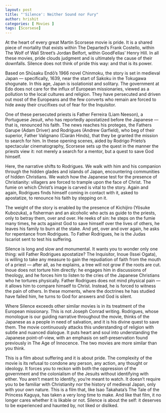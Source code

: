 ```yaml
---
layout: post
title: "'Silence': Neither Sound nor Fury"
author: hrishit
categories: [ Movies ]
tags: [Scorsese]
---
```


At the heart of every great Martin Scorsese movie is pride. It is a shared piece of mortality that exists within The Departed’s Frank Costello, within The Wolf of Wall Street’s Jordan Belfort, within GoodFellas’ Henry Hill. In all these movies, pride clouds judgment and is ultimately the cause of their downfalls. Silence does not think of pride this way: and that is its power. 

Based on Shūsaku Endō’s 1966 novel Chinmoku, the story is set in medieval Japan — specifically, 1639, near the start of Sakoku in the Tokugawa shogunate. In this age, Japan is isolationist and solitary. The government at Edo does not care for the influx of European missionaries, viewed as a pollution to the local cultures and religion. They have persecuted and driven out most of the Europeans and the few converts who remain are forced to hide away their crucifixes out of fear for the Inquisitor. 

One of these persecuted priests is Father Ferreira (Liam Neeson), a Portuguese Jesuit, who has reportedly apostatized before the Japanese — that is, renounced his faith. The news reaches his proteges, the Fathers Garupe (Adam Driver) and Rodrigues (Andrew Garfield), who beg of their superior, Father Valignano (Ciarán Hinds), that they be granted the mission to search for him. In these opening scenes, aided by Rodrigo Prieto’s spectacular cinematography, Scorsese sets up the quest in the manner the priests view it: not merely a search for a mentor, but a quest to save God himself. 

Here, the narrative shifts to Rodrigues. We walk with him and his companion through the hidden glades and islands of Japan, encountering communities of hidden Christians. We watch how the Japanese test for the presence of Christianity: villagers are forced to trample upon the face of Christ. The fumie on which Christ’s image is carved is vital to the story. Again and again, Rodrigues finds himself coming in contact with it, asked to apostatize, to renounce his faith by stepping on it. 

The weight of the story is enabled by the presence of Kichijiro (Yôsuke Kubozuka), a fisherman and an alcoholic who acts as guide to the priests, only to betray them, over and over. He reeks of sin: he steps on the fumie many times, he acts against God to save himself over the lives of others, he leaves his family to burn at the stake. And yet, over and over again, he asks for repentance from Rodrigues. To Father Rodrigues, he is the Judas Iscariot sent to test his suffering. 

Silence is long and slow and monumental. It wants you to wonder only one thing: will Father Rodrigues apostatize? The Inquisitor, Inoue (Issei Ogata), is willing to take any measure to gain the repudiation of faith from the mouth of a priest — after all, as he explains, a tree will not grow if the roots are cut. Inoue does not torture him directly: he engages him in discussions of theology, and he forces him to listen to the cries of the Japanese Christians who he tortures physically. Father Rodrigues does not mind physical pain — it allows him to compare himself to Christ. Instead, he is forced to witness the pain of others. In these moments, where the doctrines he has studied have failed him, he turns to God for answers and God is silent. 

Where Silence exceeds other similar movies is in its treatment of the European missionary. This is not Joseph Conrad writing. Rodrigues, whose monologue is our guiding narrative throughout the movie, thinks of the Japanese as a people in need of salvation, and it is his divine quest to save them. The movie continuously attacks this understanding of religion with subtle and nuanced dialogue. It puts heart and soul into understanding the Japanese point-of-view, with an emphasis on self-preservation found previously in The Age of Innocence. The two movies are more similar than you think. 

This is a film about suffering and it is about pride. The complexity of the movie is its refusal to condone any person, any action, any thought or ideology. It forces you to reckon with both the oppression of the government and the colonialism of the Jesuits without identifying with either. You aren’t meant to identify, you’re meant to watch. It doesn’t require you to be familiar with Christianity nor the history of medieval Japan, only with your own nature. This is a film that, like Isao Takahata’s The Tale of the Princess Kaguya, has taken a very long time to make. And like that film, it no longer cares whether it is likable or not. Silence is about the self: it deserves to be experienced and haunted by, not liked or disliked. 
